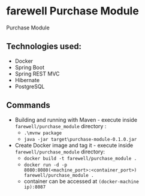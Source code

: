 # farewell Purchase Module
Purchase Module

## Technologies used:
* Docker
* Spring Boot
* Spring REST MVC
* Hibernate
* PostgreSQL

## Commands
* Building and running with Maven <!-- or Gradle --> - execute inside <code>farewell/purchase_module</code> directory <!-- (choose one of the below)-->:
    * <code>.\mvnw package</code>
    * <code>java -jar target\purchase-module-0.1.0.jar</code>
    <!-- * <code>.\gradlew build; java -jar build\libs\purchase-module-0.1.0.jar</code> -->
* Create Docker image and tag it - execute inside <code>farewell/purchase_module</code> directory:
    * <code>docker build -t farewell/purchase_module .</code>
    * <code>docker run -d -p 8080:8080(<machine_port>:<container_port>) farewell/purchase_module .</code>
    * container can be accessed at <code>(docker-machine ip):8087</code>